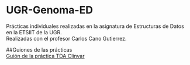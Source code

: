 # UGR-Genoma-ED
Prácticas individuales realizadas en la asignatura de Estructuras de Datos en la ETSIIT de la UGR.  
Realizadas con el profesor Carlos Cano Gutierrez.
  
##Guiones de las prácticas  
[Guión de la práctica TDA Clinvar](https://www.dropbox.com/s/x2mtkdy7i6h08bc/documentacion_v1.pdf?dl=0)

